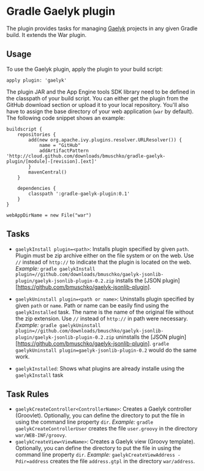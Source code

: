 # Gradle Gaelyk plugin

The plugin provides tasks for managing [Gaelyk](http://gaelyk.appspot.com/) projects in any given Gradle build. It extends
the War plugin.

## Usage

To use the Gaelyk plugin, apply the plugin to your build script:

    apply plugin: 'gaelyk'

The plugin JAR and the App Engine tools SDK library need to be defined in the classpath of your build script. You can
either get the plugin from the GitHub download section or upload it to your local repository. You'll also have to assign
the base directory of your web application (`war` by default). The following code snippet shows an example:

    buildscript {
	    repositories {
		    add(new org.apache.ivy.plugins.resolver.URLResolver()) {
    		    name = "GitHub"
    		    addArtifactPattern 'http://cloud.github.com/downloads/bmuschko/gradle-gaelyk-plugin/[module]-[revision].[ext]'
  		    }
            mavenCentral()
        }

	    dependencies {
            classpath ':gradle-gaelyk-plugin:0.1'
        }
    }

    webAppDirName = new File("war")

## Tasks

* `gaelykInstall plugin=<path>`: Installs plugin specified by given `path`. 
Plugin must be zip archive either on the file system or on the web.
Use `//` instead of `http://` to indicate that the plugin is located on the web.
 _Example:_ `gradle gaelykInstall plugin=//github.com/downloads/bmuschko/gaelyk-jsonlib-plugin/gaelyk-jsonlib-plugin-0.2.zip`
installs the [JSON plugin][https://github.com/bmuschko/gaelyk-jsonlib-plugin].

* `gaelykUninstall plugin=<path or name>`: Uninstalls plugin specified by given `path` or `name`. 
Path or name can be easily find using the `gaelykInstalled` task. The name is the name of the original file without the zip extension.
Use `//` instead of `http://` in path were necessary.
 _Example:_ `gradle gaelykUninstall plugin=//github.com/downloads/bmuschko/gaelyk-jsonlib-plugin/gaelyk-jsonlib-plugin-0.2.zip`
uninstalls the [JSON plugin][https://github.com/bmuschko/gaelyk-jsonlib-plugin].
`gradle gaelykUninstall plugin=gaelyk-jsonlib-plugin-0.2` would do the same work.

* `gaelykInstalled`: Shows what plugins are already installe using the `gaelykInstall` task


## Task Rules

* `gaelykCreateController<ControllerName>`: Creates a Gaelyk controller (Groovlet). Optionally, you can define the directory
to put the file in using the command line property `dir`. _Example:_ `gradle gaelykCreateControllerUser` creates the file
`user.groovy` in the directory `war/WEB-INF/groovy`.
* `gaelykCreateView<ViewName>`: Creates a Gaelyk view (Groovy template). Optionally, you can define the directory
to put the file in using the command line property `dir`. _Example:_ `gaelykCreateViewAddress -Pdir=address` creates the file
`address.gtpl` in the directory `war/address`.